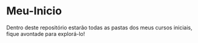 # Meu-Inicio
 Dentro deste repositório estarão todas as pastas dos meus cursos iniciais, fique avontade para explorá-lo!
